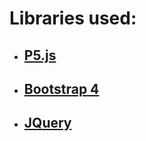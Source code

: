 # Libraries used:
* ## [P5.js](https://p5js.org/)
* ## [Bootstrap 4](https://getbootstrap.com/)
* ## [JQuery](https://jquery.com/)
